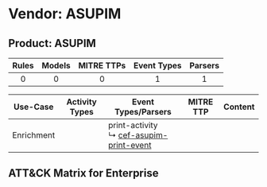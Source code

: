 Vendor: ASUPIM
==============
Product: ASUPIM
---------------
| Rules | Models | MITRE TTPs | Event Types | Parsers |
|:-----:|:------:|:----------:|:-----------:|:-------:|
|   0   |   0    |     0      |      1      |    1    |

|  Use-Case  | Activity Types | Event Types/Parsers                                                                                    | MITRE TTP | Content |
|:----------:| -------------- | ------------------------------------------------------------------------------------------------------ | --------- | ------- |
| Enrichment | <ul></li></ul> |  print-activity<br> ↳ [cef-asupim-print-event](../Parsers/parserContent_cef-asupim-print-event.md)<br> |           |         |

ATT&CK Matrix for Enterprise
----------------------------
